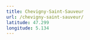 ```yaml
---
title: Chevigny-Saint-Sauveur
url: /chevigny-saint-sauveur/
latitude: 47.299
longitude: 5.134
---
```

